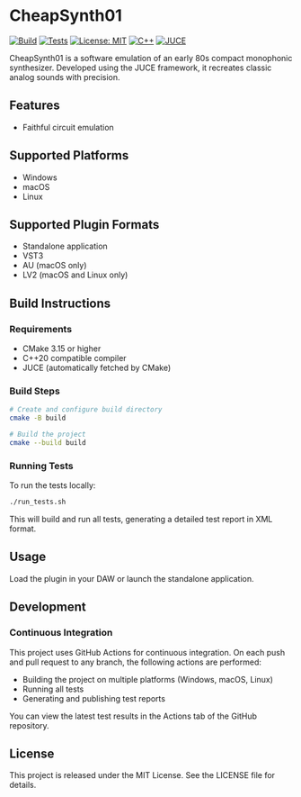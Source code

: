 # CheapSynth01

[![Build](https://github.com/yasuyuki-baba/cheapsynth01/actions/workflows/build.yml/badge.svg)](https://github.com/yasuyuki-baba/cheapsynth01/actions/workflows/build.yml)
[![Tests](https://github.com/yasuyuki-baba/cheapsynth01/actions/workflows/tests.yml/badge.svg)](https://github.com/yasuyuki-baba/cheapsynth01/actions/workflows/tests.yml)
[![License: MIT](https://img.shields.io/badge/License-MIT-yellow.svg)](https://opensource.org/licenses/MIT)
[![C++](https://img.shields.io/badge/C%2B%2B-20-blue.svg)](https://isocpp.org/)
[![JUCE](https://img.shields.io/badge/JUCE-Framework-orange.svg)](https://juce.com/)

CheapSynth01 is a software emulation of an early 80s compact monophonic synthesizer. Developed using the JUCE framework, it recreates classic analog sounds with precision.

## Features

- Faithful circuit emulation

## Supported Platforms

- Windows
- macOS
- Linux

## Supported Plugin Formats

- Standalone application
- VST3
- AU (macOS only)
- LV2 (macOS and Linux only)

## Build Instructions

### Requirements

- CMake 3.15 or higher
- C++20 compatible compiler
- JUCE (automatically fetched by CMake)

### Build Steps

```bash
# Create and configure build directory
cmake -B build

# Build the project
cmake --build build
```

### Running Tests

To run the tests locally:

```bash
./run_tests.sh
```

This will build and run all tests, generating a detailed test report in XML format.

## Usage

Load the plugin in your DAW or launch the standalone application.

## Development

### Continuous Integration

This project uses GitHub Actions for continuous integration. On each push and pull request to any branch, the following actions are performed:

- Building the project on multiple platforms (Windows, macOS, Linux)
- Running all tests
- Generating and publishing test reports

You can view the latest test results in the Actions tab of the GitHub repository.

## License

This project is released under the MIT License. See the LICENSE file for details.
